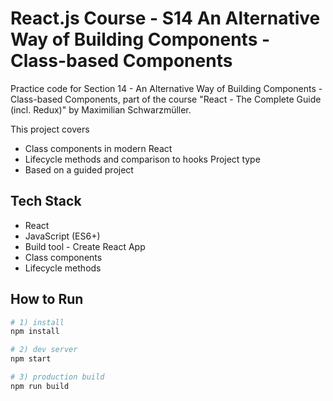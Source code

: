 # React.js Course - S14 An Alternative Way of Building Components - Class-based Components

Practice code for Section 14 - An Alternative Way of Building Components - Class-based Components, part of the course "React - The Complete Guide (incl. Redux)" by Maximilian Schwarzmüller.

This project covers
- Class components in modern React
- Lifecycle methods and comparison to hooks
Project type
- Based on a guided project

## Tech Stack
- React
- JavaScript (ES6+)
- Build tool - Create React App
- Class components
- Lifecycle methods
## How to Run

```bash
# 1) install
npm install

# 2) dev server
npm start

# 3) production build
npm run build
```